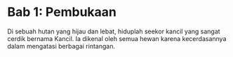 # Bab 1: Pembukaan

Di sebuah hutan yang hijau dan lebat, hiduplah seekor kancil yang sangat cerdik bernama Kancil. Ia dikenal oleh semua hewan karena kecerdasannya dalam mengatasi berbagai rintangan.
